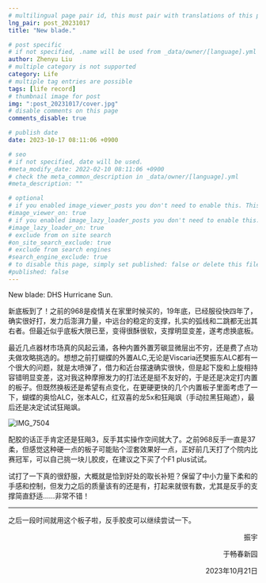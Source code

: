 ```yaml
---
# multilingual page pair id, this must pair with translations of this page. (This name must be unique)
lng_pair: post_20231017
title: "New blade."

# post specific
# if not specified, .name will be used from _data/owner/[language].yml
author: Zhenyu Liu
# multiple category is not supported
category: Life
# multiple tag entries are possible
tags: [life record]
# thumbnail image for post
img: ":post_20231017/cover.jpg"
# disable comments on this page
comments_disable: true

# publish date
date: 2023-10-17 08:11:06 +0900

# seo
# if not specified, date will be used.
#meta_modify_date: 2022-02-10 08:11:06 +0900
# check the meta_common_description in _data/owner/[language].yml
#meta_description: ""

# optional
# if you enabled image_viewer_posts you don't need to enable this. This is only if image_viewer_posts = false
#image_viewer_on: true
# if you enabled image_lazy_loader_posts you don't need to enable this. This is only if image_lazy_loader_posts = false
#image_lazy_loader_on: true
# exclude from on site search
#on_site_search_exclude: true
# exclude from search engines
#search_engine_exclude: true
# to disable this page, simply set published: false or delete this file
#published: false
---
```


<!-- outline-start -->

New blade: DHS Hurricane Sun.

<!-- outline-end -->

新底板到了！之前的968是疫情关在家里时候买的，19年底，已经服役快四年了，确实很好打，发力后澎湃力量，中远台的稳定的支撑，扎实的弧线和二跳都无出其右者。但最近似乎底板大限已至，变得很酥很软，支撑明显变差，遂考虑换底板。

最近几点器材市场真的风起云涌，各种内置外置芳碳显微层出不穷，还是费了点功夫做攻略挑选的。想想之前打蝴蝶的外置ALC,无论是Viscaria还樊振东ALC都有一个很大的问题，就是太喷弹了，借力和近台摆速确实很快，但是起下旋和上旋相持容错明显变差，这对我这种摩擦发力的打法还是挺不友好的，于是还是决定打内置的板子。但既然换板还是希望有点变化，在更硬更快的几个内置板子里面考虑了一下，蝴蝶的奥恰ALC，张本ALC，红双喜的龙5x和狂飚飒（手动拉黑狂飚遮），最后还是决定试试狂飚飒。


![IMG_7504](https://raw.githubusercontent.com/liuzhenyu-yyy/liuzhenyu-yyy.github.io/main/assets/img/posts/post_20230802/IMG_7504.jpg)

配胶的话正手肯定还是狂飚3，反手其实操作空间就大了。之前968反手一直是37柔，但感觉这种硬一点的板子可能贴个涩套效果好一点，正好前几天打了个院内比赛冠军，可以自己挑一块儿胶皮，在建议之下买了个F1 plus试试。

试打了一下真的很舒服，大概就是恰到好处的取长补短？保留了中小力量下柔和的手感和控制，但发力之后的质量该有的还是有，打起来就很有数，尤其是反手的支撑简直舒适……非常不错！

---

之后一段时间就用这个板子啦，反手胶皮可以继续尝试一下。


  <p align="right">振宇</p>

  <p align="right">于畅春新园</p>

  <p align="right">2023年10月21日</p>
